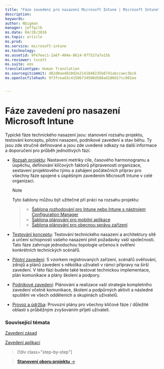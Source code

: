 ```yaml
---
title: "Fáze zavedení pro nasazení Microsoft Intune | Microsoft Intune"
description: 
keywords: 
author: Nbigman
manager: jeffgilb
ms.date: 04/28/2016
ms.topic: article
ms.prod: 
ms.service: microsoft-intune
ms.technology: 
ms.assetid: 9fe7eec1-2a6f-404e-8614-977527a7a15b
ms.reviewer: tscott
ms.suite: ems
translationtype: Human Translation
ms.sourcegitcommit: d82d0ae4820d2e2141848235b8741abccaec3bc6
ms.openlocfilehash: 9f3fcead3c41506734508d588ad180d17cc901ee


---
```



# Fáze zavedení pro nasazení Microsoft Intune
Typické fáze technického nasazení jsou: stanovení rozsahu projektu, testování konceptu, pilotní nasazení, podnikové zavedení a stav běhu. Ty jsou zde stručně definované a jsou zde uvedené odkazy na další informace a doporučení pro průběh jednotlivých fází.

-   [Rozsah projektu](project-scope.md): Nastavení metriky cíle, časového harmonogramu a úspěchu, definování klíčových faktorů připravenosti organizace, sestavení projektového týmu a zahájení počátečních příprav pro všechny fáze spojené s úspěšným zavedením Microsoft Intune v celé organizaci.
     > [!NOTE]           
       Tyto šablony můžou být užitečné při práci na rozsahu projektu:
        
    >- [Šablona rozhodování pro Intune nebo Intune s nástrojem Configuration Manager](https://gallery.technet.microsoft.com/Intune-or-Intune-with-900e8a78)
    >- [Šablona plánování pro mobilní aplikace](https://gallery.technet.microsoft.com/Mobile-app-planning-18689d59)
    >- [Šablona plánování pro obecnou správu zařízení](https://gallery.technet.microsoft.com/General-device-management-334c3792)
    

-   [Testování konceptu](proof-of-concept.md): Testování technického nasazení a architektury sítě a určení schopnosti vašeho nasazení plnit požadavky vaší společnosti. Tato fáze zahrnuje jednoduchou topologie určenou k ověření konkrétních technických scénářů.  

-   [Pilotní zavedení](pilot.md): S vzorkem registrovaných zařízení, scénářů ověřování, zdrojů a plánů zavedení s několika uživateli v rámci přípravy na širší zavedení.  V této fázi budete také testovat technickou implementace, plán komunikace a plány školení a podpory.
-   [Podnikové zavedení](enterprise-rollout.md): Plánování a realizace vaší strategie kompletního zavedení včetně komunikace, školení a podpůrných aktivit a následné spuštění ve všech odděleních a skupinách uživatelů.

-   [Provoz a údržba](operations-and-maintenance.md): Provozní plány pro všechny klíčové fáze / důležité oblasti s průběžným zvyšováním přijetí uživateli.

### Související témata

[Zavedení zásad](policy-rollout.md)

[Zavedení aplikací](application-rollout.md)


<!--
These should be linked to topics in the plan & design section once it is back in the TOC
## Rolling out policies and apps
These topics will help you plan for the rollout of new policies and apps:
-   **[Roll out policies](policy-rollout.md)**

-   **[Roll out apps](application-rollout.md)**
-->


>[!div class="step-by-step"]

>[**Stanovení oboru projektu** &rarr;](project-scope.md)  



<!--HONumber=Jun16_HO4-->



